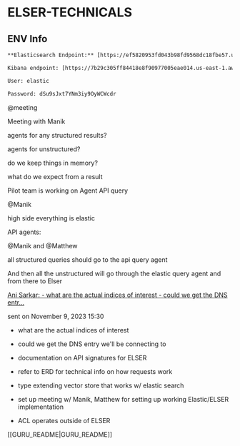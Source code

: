 # ELSER-TECHNICALS

## ENV Info

```txt
**Elasticsearch Endpoint:** [https://ef5820953fd043b98fd9568dc18fbe57.us-east-1.aws.found.io](https://nam12.safelinks.protection.outlook.com/?url=https%3A%2F%2Fef5820953fd043b98fd9568dc18fbe57.us-east-1.aws.found.io%2F&data=05%7C02%7CChristian.Pierre%40c3.ai%7Cbc2b176e3e3c4b663ebc08dc2be9128f%7C53ad779a93e7485cba20ac8290d7252b%7C1%7C0%7C638433527267873601%7CUnknown%7CTWFpbGZsb3d8eyJWIjoiMC4wLjAwMDAiLCJQIjoiV2luMzIiLCJBTiI6Ik1haWwiLCJXVCI6Mn0%3D%7C0%7C%7C%7C&sdata=uNKxG24G%2FDvGK%2FWyTVyXdjMj1xVE3sOd3Ly3G0vyYRA%3D&reserved=0 "https://nam12.safelinks.protection.outlook.com/?url=https%3a%2f%2fef5820953fd043b98fd9568dc18fbe57.us-east-1.aws.found.io%2f&data=05%7c02%7cchristian.pierre%40c3.ai%7cbc2b176e3e3c4b663ebc08dc2be9128f%7c53ad779a93e7485cba20ac8290d7252b%7c1%7c0%7c638433527267873601%7cunknown%7ctwfpbgzsb3d8eyjwijoimc4wljawmdailcjqijoiv2lumziilcjbtii6ik1hawwilcjxvci6mn0%3d%7c0%7c%7c%7c&sdata=unkxg24g%2fdvgk%2fwytvyxdjmj1xve3sod3ly3g0vyyra%3d&reserved=0")

Kibana endpoint: [https://7b29c305ff84418e8f90977005eae014.us-east-1.aws.found.io:9243](https://7b29c305ff84418e8f90977005eae014.us-east-1.aws.found.io:9243 "https://7b29c305ff84418e8f90977005eae014.us-east-1.aws.found.io:9243/")

User: elastic

Password: dSu9sJxt7YNm3iy9OyWCWcdr
```

@meeting 

Meeting with Manik

agents for any structured results?

agents for unstructured?

do we keep things in memory?

what do we expect from a result

Pilot team is working on Agent API query

@Manik 

high side everything is elastic

API agents: 

@Manik and @Matthew 

all structured queries should go to the api query agent

And then all the unstructured will go through the elastic query agent and from there to Elser

[Ani Sarkar: - what are the actual indices of interest - could we get the DNS entr...](https://teams.microsoft.com/l/message/19:meeting_OGVlMGNjMGMtNWNkOC00ZDIzLTk2YmYtYTE5YzM3ZDFiNWMy@thread.v2/1699561825919?context=%7B%22contextType%22%3A%22chat%22%7D)

sent on November 9, 2023 15:30

- what are the actual indices of interest

- could we get the DNS entry we'll be connecting to

- documentation on API signatures for ELSER

- refer to ERD for technical info on how requests work

- type extending vector store that works w/ elastic search

- set up meeting w/ Manik, Matthew for setting up working Elastic/ELSER implementation

- ACL operates outside of ELSER

[[GURU_README|GURU_README]] 
